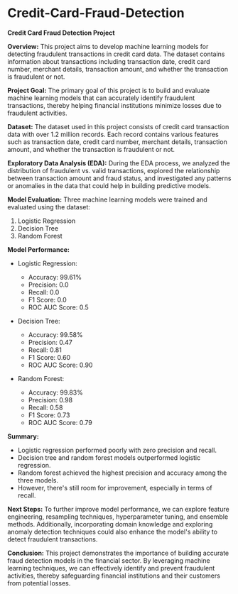 # Credit-Card-Fraud-Detection
**Credit Card Fraud Detection Project**

**Overview:**
This project aims to develop machine learning models for detecting fraudulent transactions in credit card data. The dataset contains information about transactions including transaction date, credit card number, merchant details, transaction amount, and whether the transaction is fraudulent or not.

**Project Goal:**
The primary goal of this project is to build and evaluate machine learning models that can accurately identify fraudulent transactions, thereby helping financial institutions minimize losses due to fraudulent activities.

**Dataset:**
The dataset used in this project consists of credit card transaction data with over 1.2 million records. Each record contains various features such as transaction date, credit card number, merchant details, transaction amount, and whether the transaction is fraudulent or not.

**Exploratory Data Analysis (EDA):**
During the EDA process, we analyzed the distribution of fraudulent vs. valid transactions, explored the relationship between transaction amount and fraud status, and investigated any patterns or anomalies in the data that could help in building predictive models.

**Model Evaluation:**
Three machine learning models were trained and evaluated using the dataset:
1. Logistic Regression
2. Decision Tree
3. Random Forest

**Model Performance:**
- Logistic Regression:
  - Accuracy: 99.61%
  - Precision: 0.0
  - Recall: 0.0
  - F1 Score: 0.0
  - ROC AUC Score: 0.5

- Decision Tree:
  - Accuracy: 99.58%
  - Precision: 0.47
  - Recall: 0.81
  - F1 Score: 0.60
  - ROC AUC Score: 0.90

- Random Forest:
  - Accuracy: 99.83%
  - Precision: 0.98
  - Recall: 0.58
  - F1 Score: 0.73
  - ROC AUC Score: 0.79

**Summary:**
- Logistic regression performed poorly with zero precision and recall.
- Decision tree and random forest models outperformed logistic regression.
- Random forest achieved the highest precision and accuracy among the three models.
- However, there's still room for improvement, especially in terms of recall.

**Next Steps:**
To further improve model performance, we can explore feature engineering, resampling techniques, hyperparameter tuning, and ensemble methods. Additionally, incorporating domain knowledge and exploring anomaly detection techniques could also enhance the model's ability to detect fraudulent transactions.

**Conclusion:**
This project demonstrates the importance of building accurate fraud detection models in the financial sector. By leveraging machine learning techniques, we can effectively identify and prevent fraudulent activities, thereby safeguarding financial institutions and their customers from potential losses.
